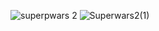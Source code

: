 ![superpwars 2](https://github.com/monika3131/superwars2/assets/127090137/50919b9b-21ef-4992-b4bc-2aac23bbfcd7)
![Superwars2(1)](https://github.com/monika3131/superwars2/assets/127090137/ed24c5aa-6b70-484b-a5be-20e0597069db)

